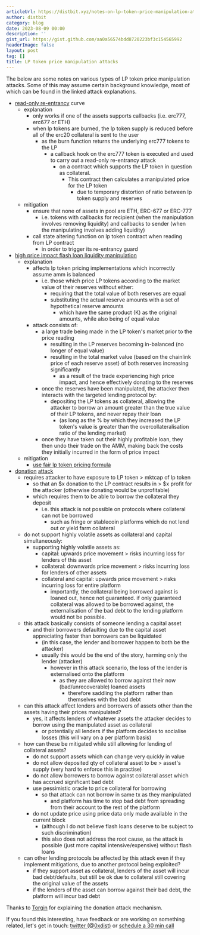 ```yaml
---
articleUrl: https://distbit.xyz/notes-on-lp-token-price-manipulation-attacks
author: distbit
category: blog
date: 2023-08-09 00:00
description: ''
gist_url: https://gist.github.com/aa0a56574bdd8720223bf3c154565992
headerImage: false
layout: post
tag: []
title: LP token price manipulation attacks
---
```





The below are some notes on various types of LP token price manipulation attacks. Some of this may assume certain background knowledge, most of which can be found in the linked attack explanations.  

- [read-only re-entrancy](https://chainsecurity.com/curve-lp-oracle-manipulation-post-mortem/) curve  
	- explanation   
		- only works if one of the assets supports callbacks (i.e. erc777, erc677 or ETH)  
		- when lp tokens are burned, the lp token supply is reduced before all of the erc20 collateral is sent to the user  
			- as the burn function returns the underlying erc777 tokens to the LP  
				- a callback hook on the erc777 token is executed and used to carry out a read-only re-entrancy attack   
					- on a contract which supports the LP token in question as collateral.  
						- This contract then calculates a manipulated price for the LP token  
							- due to temporary distortion of ratio between lp token supply and reserves  
	- mitigation  
		- ensure that none of assets in pool are ETH, ERC-677 or ERC-777  
			- i.e. tokens with callbacks for recipient (when the manipulation involves removing liquidity) and callbacks to sender (when the manipulating involves adding liquidity)  
		- call state altering function on lp token contract when reading from LP contract  
			- in order to trigger its re-entrancy guard  
- [high price impact flash loan liquidity manipulation](https://cmichel.io/pricing-lp-tokens/)  
	- explanation  
		- affects lp token pricing implementations which incorrectly assume amm is balanced  
			- i.e. those which price LP tokens according to the market value of their reserves without either:  
				- requiring that the total value of both reserves are equal  
				- substituting the actual reserve amounts with a set of hypothetical reserve amounts  
					- which have the same product (K) as the original amounts, while also being of equal value  
		- attack consists of:  
			- a large trade being made in the LP token's market prior to the price reading  
				- resulting in the LP reserves becoming in-balanced (no longer of equal value)  
				- resulting in the total market value (based on the chainlink price of each reserve asset) of both reserves increasing significantly  
					- as a result of the trade experiencing high price impact, and hence effectively donating to the reserves  
			- once the reserves have been manipulated, the attacker then interacts with the targeted lending protocol by:  
				- depositing the LP tokens as collateral, allowing the attacker to borrow an amount greater than the true value of their LP tokens, and never repay their loan  
					- (as long as the % by which they increased the LP token's value is greater than the overcollateralisation ratio of the lending market)  
			- once they have taken out their highly profitable loan, they then undo their trade on the AMM, making back the costs they initially incurred in the form of price impact  
	- mitigation  
		-  [use fair lp token pricing formula](https://blog.alphaventuredao.io/fair-lp-token-pricing/)  
- [donation](https://blog.lodestarfinance.io/post-mortem-summary-13f5fe0bb336) [attack](https://blockauditreport.medium.com/lodestar-finance-6-5-million-exploit-decrypted-blockaudit-675026b9dd12)  
	- requires attacker to have exposure to LP token > mktcap of lp token  
		- so that an $x donation to the LP contract results in > $x profit for the attacker (otherwise donating would be unprofitable)  
		- which requires them to be able to borrow the collateral they deposit  
			- i.e. this attack is not possible on protocols where collateral can not be borrowed  
				- such as fringe or stablecoin platforms which do not lend out or yield farm collateral  
	- do not support highly volatile assets as collateral and capital simultaneously:  
		- supporting highly volatile assets as:  
			- capital: upwards price movement > risks incurring loss for lenders of this asset  
			- collateral: downwards price movement > risks incurring loss for lenders of other assets  
			- collateral and capital: upwards price movement > risks incurring loss for entire platform   
				- importantly, the collateral being borrowed against is loaned out, hence not guaranteed. if only guaranteed collateral was allowed to be borrowed against, the externalisation of the bad debt to the lending platform would not be possible.   
	- this attack basically consists of someone lending a capital asset  
		- and their borrowers defaulting due to the capital asset appreciating faster than borrowers can be liquidated  
			- (in this case, the lender and borrower happen to both be the attacker)  
			- usually this would be the end of the story, harming only the lender (attacker)  
				- however in this attack scenario, the loss of the lender is externalised onto the platform  
					- as they are allowed to borrow against their now (bad/unrecoverable) loaned assets  
						- therefore saddling the platform rather than themselves with the bad debt  
	- can this attack affect lenders and borrowers of assets other than the assets having their prices manipulated?  
		- yes, it affects lenders of whatever assets the attacker decides to borrow using the manipulated asset as collateral  
			- or potentially all lenders if the platform decides to socialise losses (this will vary on a per platform basis)  
	- how can these be mitigated while still allowing for lending of collateral assets?  
		- do not support assets which can change very quickly in value  
		- do not allow deposited qty of collateral asset to be > asset's supply (very hard to enforce this in practise)  
		- do not allow borrowers to borrow against collateral asset which has accrued significant bad debt  
		- use pessimistic oracle to price collateral for borrowing  
			- so that attack can not borrow in same tx as they manipulated  
				- and platform has time to stop bad debt from spreading from their account to the rest of the platform  
		- do not update price using price data only made available in the current block  
			- (although I do not believe flash loans deserve to be subject to such discrimination)  
			- this also does not address the root cause, as the attack is possible (just more capital intensive/expensive) without flash loans  
	- can other lending protocols be affected by this attack even if they implement mitigations, due to another protocol being exploited?  
		- if they support asset as collateral, lenders of the asset will incur bad debt/defaults, but still be ok due to collateral still covering the original value of the assets  
		- if the lenders of the asset can borrow against their bad debt, the platform will incur bad debt  


Thanks to [Torgin](https://twitter.com/MTorgin) for explaining the donation attack mechanism.  

If you found this interesting, have feedback or are working on something related, let's get in touch: [twitter (@0xdist)](https://twitter.com/0xdist) or [schedule a 30 min call](https://cal.com/distbit/30min)